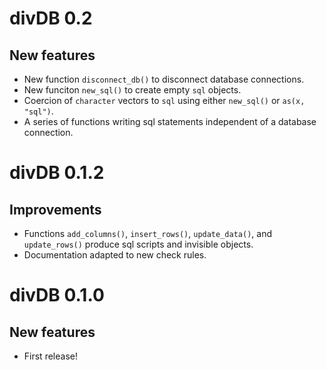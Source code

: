 # divDB 0.2

## New features

- New function `disconnect_db()` to disconnect database connections.
- New funciton `new_sql()` to create empty `sql` objects.
- Coercion of `character` vectors to `sql` using either `new_sql()` or 
  `as(x, "sql")`.
- A series of functions writing sql statements independent of a database
  connection.

# divDB 0.1.2

## Improvements

- Functions `add_columns()`, `insert_rows()`, `update_data()`, and
  `update_rows()` produce sql scripts and invisible objects.
- Documentation adapted to new check rules.

# divDB 0.1.0

## New features

- First release!
